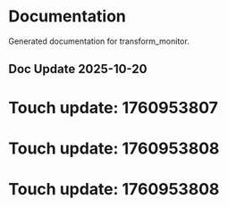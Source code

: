 # Documentation

Generated documentation for transform_monitor.

## Doc Update 2025-10-20

# Touch update: 1760953807

# Touch update: 1760953808

# Touch update: 1760953808
